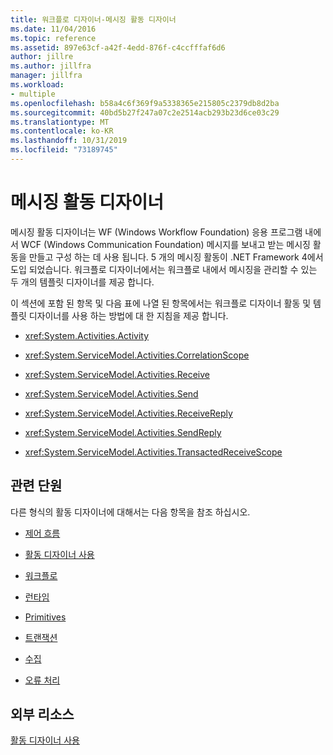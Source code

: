 ```yaml
---
title: 워크플로 디자이너-메시징 활동 디자이너
ms.date: 11/04/2016
ms.topic: reference
ms.assetid: 897e63cf-a42f-4edd-876f-c4ccfffaf6d6
author: jillre
ms.author: jillfra
manager: jillfra
ms.workload:
- multiple
ms.openlocfilehash: b58a4c6f369f9a5338365e215805c2379db8d2ba
ms.sourcegitcommit: 40bd5b27f247a07c2e2514acb293b23d6ce03c29
ms.translationtype: MT
ms.contentlocale: ko-KR
ms.lasthandoff: 10/31/2019
ms.locfileid: "73189745"
---
```

# <a name="messaging-activity-designers"></a>메시징 활동 디자이너

메시징 활동 디자이너는 WF (Windows Workflow Foundation) 응용 프로그램 내에서 WCF (Windows Communication Foundation) 메시지를 보내고 받는 메시징 활동을 만들고 구성 하는 데 사용 됩니다. 5 개의 메시징 활동이 .NET Framework 4에서 도입 되었습니다. 워크플로 디자이너에서는 워크플로 내에서 메시징을 관리할 수 있는 두 개의 템플릿 디자이너를 제공 합니다.

이 섹션에 포함 된 항목 및 다음 표에 나열 된 항목에서는 워크플로 디자이너 활동 및 템플릿 디자이너를 사용 하는 방법에 대 한 지침을 제공 합니다.

- <xref:System.Activities.Activity>

- <xref:System.ServiceModel.Activities.CorrelationScope>

- <xref:System.ServiceModel.Activities.Receive>

- <xref:System.ServiceModel.Activities.Send>

- <xref:System.ServiceModel.Activities.ReceiveReply>

- <xref:System.ServiceModel.Activities.SendReply>

- <xref:System.ServiceModel.Activities.TransactedReceiveScope>

## <a name="related-sections"></a>관련 단원

다른 형식의 활동 디자이너에 대해서는 다음 항목을 참조 하십시오.

- [제어 흐름](../workflow-designer/control-flow-activity-designers.md)

- [활동 디자이너 사용](control-flow-activity-designers.md)

- [워크플로](../workflow-designer/flowchart-activity-designers.md)

- [런타임](../workflow-designer/runtime-activity-designers.md)

- [Primitives](../workflow-designer/primitives-activity-designers.md)

- [트랜잭션](../workflow-designer/transaction-activity-designers.md)

- [수집](../workflow-designer/collection-activity-designers.md)

- [오류 처리](../workflow-designer/error-handling-activity-designers.md)

## <a name="external-resources"></a>외부 리소스

[활동 디자이너 사용](control-flow-activity-designers.md)